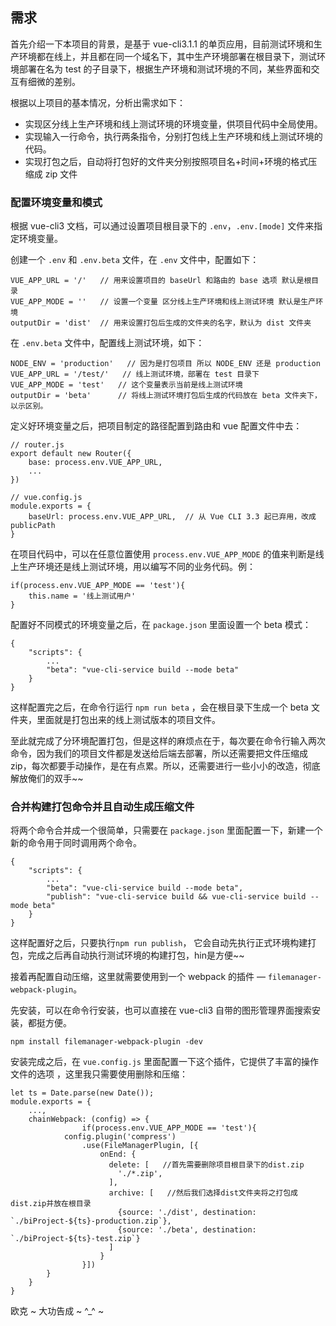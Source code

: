 ## 需求

首先介绍一下本项目的背景，是基于 vue-cli3.1.1 的单页应用，目前测试环境和生产环境都在线上，并且都在同一个域名下，其中生产环境部署在根目录下，测试环境部署在名为 test 的子目录下，根据生产环境和测试环境的不同，某些界面和交互有细微的差别。

根据以上项目的基本情况，分析出需求如下：

* 实现区分线上生产环境和线上测试环境的环境变量，供项目代码中全局使用。
* 实现输入一行命令，执行两条指令，分别打包线上生产环境和线上测试环境的代码。
* 实现打包之后，自动将打包好的文件夹分别按照项目名+时间+环境的格式压缩成 zip 文件





### 配置环境变量和模式

根据 vue-cli3 文档，可以通过设置项目根目录下的 `.env`，`.env.[mode]` 文件来指定环境变量。

创建一个  `.env`  和  `.env.beta`  文件，在 `.env` 文件中，配置如下：

```
VUE_APP_URL = '/'   // 用来设置项目的 baseUrl 和路由的 base 选项 默认是根目录
VUE_APP_MODE = ''   // 设置一个变量 区分线上生产环境和线上测试环境 默认是生产环境
outputDir = 'dist'  // 用来设置打包后生成的文件夹的名字，默认为 dist 文件夹
```



在 `.env.beta` 文件中，配置线上测试环境，如下：

```
NODE_ENV = 'production'   // 因为是打包项目 所以 NODE_ENV 还是 production
VUE_APP_URL = '/test/'   // 线上测试环境，部署在 test 目录下 
VUE_APP_MODE = 'test'   // 这个变量表示当前是线上测试环境
outputDir = 'beta'      // 将线上测试环境打包后生成的代码放在 beta 文件夹下，以示区别。
```



定义好环境变量之后，把项目制定的路径配置到路由和 vue 配置文件中去：

```
// router.js
export default new Router({
    base: process.env.VUE_APP_URL,
	...
})

// vue.config.js
module.exports = {
	baseUrl: process.env.VUE_APP_URL,  // 从 Vue CLI 3.3 起已弃用，改成publicPath
}
```



在项目代码中，可以在任意位置使用 `process.env.VUE_APP_MODE` 的值来判断是线上生产环境还是线上测试环境，用以编写不同的业务代码。例：

```
if(process.env.VUE_APP_MODE == 'test'){
	this.name = '线上测试用户'
}
```

配置好不同模式的环境变量之后，在  `package.json` 里面设置一个 beta 模式：

```
{
	"scripts": {
		...
		"beta": "vue-cli-service build --mode beta"
	}
}
```



这样配置完之后，在命令行运行 `npm run beta` ，会在根目录下生成一个 beta 文件夹，里面就是打包出来的线上测试版本的项目文件。

至此就完成了分环境配置打包，但是这样的麻烦点在于，每次要在命令行输入两次命令，因为我们的项目文件都是发送给后端去部署，所以还需要把文件压缩成 zip，每次都要手动操作，是在有点累。所以，还需要进行一些小小的改造，彻底解放俺们的双手~~



###  合并构建打包命令并且自动生成压缩文件

将两个命令合并成一个很简单，只需要在 `package.json` 里面配置一下，新建一个新的命令用于同时调用两个命令。

```
{
	"scripts": {
		...
		"beta": "vue-cli-service build --mode beta",
		"publish": "vue-cli-service build && vue-cli-service build --mode beta"
	}
}
```

这样配置好之后，只要执行`npm run publish`， 它会自动先执行正式环境构建打包，完成之后再自动执行测试环境的构建打包，hin是方便~~

接着再配置自动压缩，这里就需要使用到一个 webpack 的插件 — `filemanager-webpack-plugin`。

先安装，可以在命令行安装，也可以直接在 vue-cli3 自带的图形管理界面搜索安装，都挺方便。

```
npm install filemanager-webpack-plugin -dev
```

安装完成之后，在 `vue.config.js` 里面配置一下这个插件，它提供了丰富的操作文件的选项 ，这里我只需要使用删除和压缩：

```
let ts = Date.parse(new Date());
module.exports = {
	...,
	chainWebpack: (config) => {
		        if(process.env.VUE_APP_MODE == 'test'){
            config.plugin('compress')
                .use(FileManagerPlugin, [{
                    onEnd: {
                      delete: [   //首先需要删除项目根目录下的dist.zip
                        './*.zip',
                      ],
                      archive: [   //然后我们选择dist文件夹将之打包成dist.zip并放在根目录
                        {source: './dist', destination: `./biProject-${ts}-production.zip`},
                        {source: './beta', destination: `./biProject-${ts}-test.zip`}
                      ]
                    }
                }])
        }
	}
}
```



欧克 ~ 大功告成 ~ ^_^ ~



